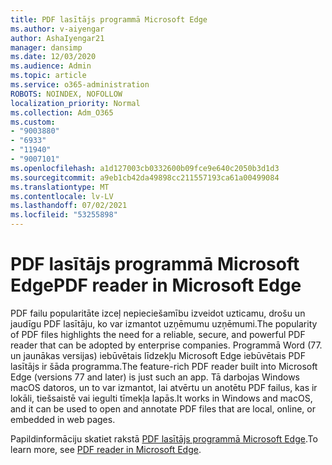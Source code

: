 ```yaml
---
title: PDF lasītājs programmā Microsoft Edge
ms.author: v-aiyengar
author: AshaIyengar21
manager: dansimp
ms.date: 12/03/2020
ms.audience: Admin
ms.topic: article
ms.service: o365-administration
ROBOTS: NOINDEX, NOFOLLOW
localization_priority: Normal
ms.collection: Adm_O365
ms.custom:
- "9003880"
- "6933"
- "11940"
- "9007101"
ms.openlocfilehash: a1d127003cb0332600b09fce9e640c2050b3d1d3
ms.sourcegitcommit: a9eb1cb42da49898cc211557193ca61a00499084
ms.translationtype: MT
ms.contentlocale: lv-LV
ms.lasthandoff: 07/02/2021
ms.locfileid: "53255898"
---
```

# <a name="pdf-reader-in-microsoft-edge"></a><span data-ttu-id="7541c-102">PDF lasītājs programmā Microsoft Edge</span><span class="sxs-lookup"><span data-stu-id="7541c-102">PDF reader in Microsoft Edge</span></span>

<span data-ttu-id="7541c-103">PDF failu popularitāte izceļ nepieciešamību izveidot uzticamu, drošu un jaudīgu PDF lasītāju, ko var izmantot uzņēmumu uzņēmumi.</span><span class="sxs-lookup"><span data-stu-id="7541c-103">The popularity of PDF files highlights the need for a reliable, secure, and powerful PDF reader that can be adopted by enterprise companies.</span></span> <span data-ttu-id="7541c-104">Programmā Word (77. un jaunākas versijas) iebūvētais līdzekļu Microsoft Edge iebūvētais PDF lasītājs ir šāda programma.</span><span class="sxs-lookup"><span data-stu-id="7541c-104">The feature-rich PDF reader built into Microsoft Edge (versions 77 and later) is just such an app.</span></span> <span data-ttu-id="7541c-105">Tā darbojas Windows macOS datoros, un to var izmantot, lai atvērtu un anotētu PDF failus, kas ir lokāli, tiešsaistē vai iegulti tīmekļa lapās.</span><span class="sxs-lookup"><span data-stu-id="7541c-105">It works in Windows and macOS, and it can be used to open and annotate PDF files that are local, online, or embedded in web pages.</span></span>

<span data-ttu-id="7541c-106">Papildinformāciju skatiet rakstā [PDF lasītājs programmā Microsoft Edge](https://go.microsoft.com/fwlink/?linkid=2140005).</span><span class="sxs-lookup"><span data-stu-id="7541c-106">To learn more, see [PDF reader in Microsoft Edge](https://go.microsoft.com/fwlink/?linkid=2140005).</span></span>
